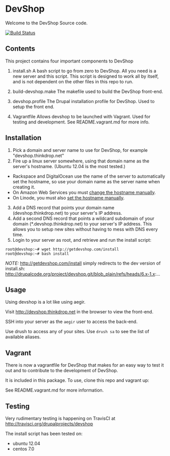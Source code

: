 DevShop
=======

Welcome to the DevShop Source code.

[![Build Status](https://travis-ci.org/drupalprojects/devshop.svg?branch=6.x-1.x)](https://travis-ci.org/drupalprojects/devshop)

Contents
--------

This project contains four important components to DevShop

1. install.sh
  A bash script to go from zero to DevShop.  All you need is a new server and this script.
  This script is designed to work all by itself, and is not dependent on the other files in this repo to run.

2. build-devshop.make
  The makefile used to build the DevShop front-end.

3. devshop.profile
  The Drupal installation profile for DevShop.  Used to setup the front end.
  
4. Vagrantfile
  Allows devshop to be launched with Vagrant. Used for testing and development. See README.vagrant.md for more info.

Installation
------------

1. Pick a domain and server name to use for DevShop, for example "devshop.thinkdrop.net"
2. Fire up a linux server somewhere, using that domain name as the server's hostname. (Ubuntu 12.04 is the most tested.)
  - Rackspace and DigitalOcean use the name of the server to automatically set the hostname, so use your domain name 
    as the server name when creating it.
  - On Amazon Web Services you must [change the hostname manually](http://docs.aws.amazon.com/AWSEC2/latest/UserGuide/set-hostname.html).
  - On Linode, you must also [set the hostname manually](https://www.linode.com/docs/getting-started#setting-the-hostname).
3. Add a DNS record that points your domain name (devshop.thinkdrop.net) to your server's IP address.
4. Add a second DNS record that points a wildcard subdomain of your domain (*.devshop.thinkdrop.net) to your server's IP 
   address. This allows you to setup new sites without having to mess with DNS every time.
5. Login to your server as root, and retrieve and run the install script:
  ```
  root@devshop:~# wget http://getdevshop.com/install
  root@devshop:~# bash install
  ```
  
*NOTE:* http://getdevshop.com/install simply redirects to the dev version of install.sh: http://drupalcode.org/project/devshop.git/blob_plain/refs/heads/6.x-1.x:...


Usage
-----

Using devshop is a lot like using aegir.

Visit http://devshop.thinkdrop.net in the browser to view the front-end.

SSH into your server as the `aegir` user to access the back-end.

Use drush to access any of your sites.  Use `drush sa` to see the list of available aliases.

Vagrant
-------

There is now a vagrantfile for DevShop that makes for an easy way to test it out and to contribute to the development of DevShop.

It is included in this package. To use, clone this repo and vagrant up:

See README.vagrant.md for more information.

Testing
-------

Very rudimentary testing is happening on TravisCI at http://travisci.org/drupalprojects/devshop

The install script has been tested on:

  - ubuntu 12.04
  - centos 7.0
